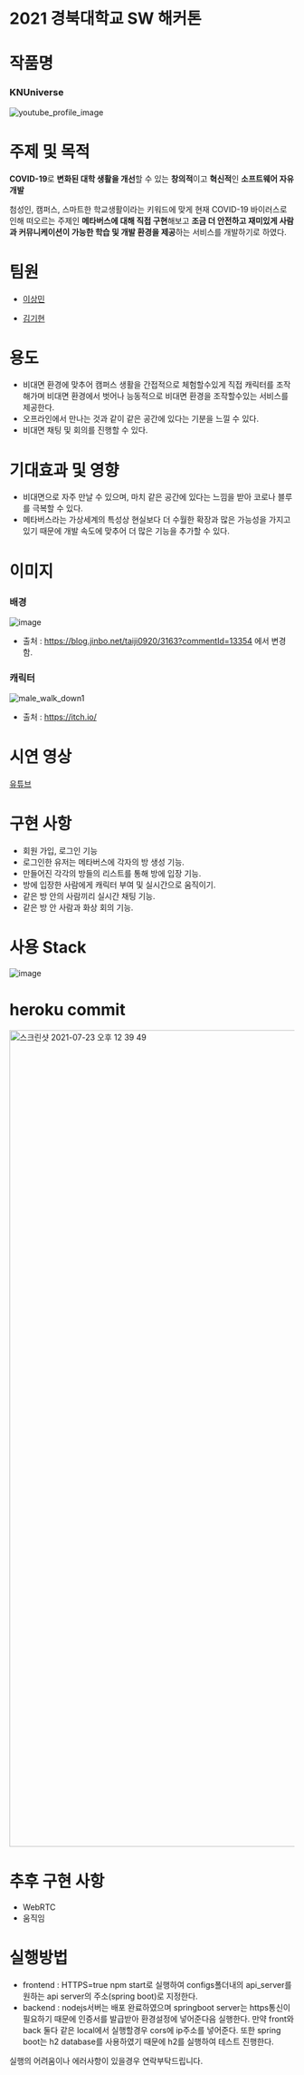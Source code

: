 # **2021 경북대학교 SW 해커톤**

# 작품명

### KNUniverse

![youtube_profile_image](https://user-images.githubusercontent.com/24482602/126735239-0ae1d147-2bb4-4a46-9bb7-563b4aaec0dd.png)

# 주제 및 목적

**COVID-19**로 **변화된 대학 생활을 개선**할 수 있는 **창의적**이고 **혁신적**인 **소프트웨어 자유개발**

첨성인, 캠퍼스, 스마트한 학교생활이라는 키워드에 맞게 현재 COVID-19 바이러스로 인해 떠오르는 주제인 **메타버스에 대해 직접 구현**해보고 **조금 더 안전하고 재미있게 사람과 커뮤니케이션이 가능한 학습 및 개발 환경을 제공**하는 서비스를 개발하기로 하였다.

# 팀원
- [이상민](https://github.com/Sangmeeeee/)

- [김기현](https://github.com/Girin7716/)

# 용도

- 비대면 환경에 맞추어 캠퍼스 생활을 간접적으로 체험할수있게 직접 캐릭터를 조작해가며 비대면 환경에서 벗어나 능동적으로 비대면 환경을 조작할수있는 서비스를 제공한다.
- 오프라인에서 만나는 것과 같이 같은 공간에 있다는 기분을 느낄 수 있다.
- 비대면 채팅 및 회의를 진행할 수 있다.



# 기대효과 및 영향

- 비대면으로 자주 만날 수 있으며, 마치 같은 공간에 있다는 느낌을 받아 코로나 블루를 극복할 수 있다.
- 메타버스라는 가상세계의 특성상 현실보다 더 수월한 확장과 많은 가능성을 가지고있기 때문에 개발 속도에 맞추어 더 많은 기능을 추가할 수 있다.



# 이미지

### 배경

![image](https://user-images.githubusercontent.com/52579096/126692421-7220e295-f8ac-4973-a367-99411e95688c.png)

- 출처 : https://blog.jinbo.net/taiji0920/3163?commentId=13354 에서 변경함.



### 캐릭터

![male_walk_down1](https://user-images.githubusercontent.com/52579096/126692732-a0b4917f-0dc6-4b85-8dcc-3069385dc040.png)

- 출처 : https://itch.io/



# 시연 영상

[유튜브](https://youtu.be/zdsbHRJo0xY)



# 구현 사항

- 회원 가입, 로그인 기능
- 로그인한 유저는 메타버스에 각자의 방 생성 기능.
- 만들어진 각각의 방들의 리스트를 통해 방에 입장 기능.
- 방에 입장한 사람에게 캐릭터 부여 및 실시간으로 움직이기.
- 같은 방 안의 사람끼리 실시간 채팅 기능.
- 같은 방 안 사람과 화상 회의 기능.




# 사용 Stack

![image](https://user-images.githubusercontent.com/52579096/126692183-8acbd259-3705-4a10-ad85-68f61fed4263.png)

# heroku commit

<img width="1440" alt="스크린샷 2021-07-23 오후 12 39 49" src="https://user-images.githubusercontent.com/24482602/126734957-c110d4fb-61a7-457b-b33f-c8500db01386.png">


# 추후 구현 사항

- WebRTC
- 움직임

# 실행방법

- frontend : HTTPS=true npm start로 실행하여 configs폴더내의 api_server를 원하는 api server의 주소(spring boot)로 지정한다.
- backend : nodejs서버는 배포 완료하였으며 springboot server는 https통신이 필요하기 때문에 인증서를 발급받아 환경설정에 넣어준다음 실행한다. 만약 front와 back 둘다 같은 local에서 실행할경우 cors에 ip주소를 넣어준다. 또한 spring boot는 h2 database를 사용하였기 때문에 h2를 실행하여 테스트 진행한다.

실행의 어려움이나 에러사항이 있을경우 연락부탁드립니다.

